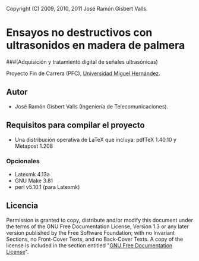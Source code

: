 Copyright (C)  2009, 2010, 2011  José Ramón Gisbert Valls.

Ensayos no destructivos con ultrasonidos en madera de palmera
=============================================================
###(Adquisición y tratamiento digital de señales ultrasónicas)

Proyecto Fin de Carrera (PFC), [Universidad Miguel Hernández](http://www.umh.es).

Autor
-----

* José Ramón Gisbert Valls (Ingeniería de Telecomunicaciones).

Requisitos para compilar el proyecto
------------------------------------

* Una distribución operativa de LaTeX que incluya: pdfTeX 1.40.10 y Metapost 1.208

### Opcionales

* Latexmk 4.13a
* GNU Make 3.81
* perl v5.10.1 (para Latexmk)

Licencia
--------

Permission is granted to copy, distribute and/or modify this document under
the terms of the GNU Free Documentation License, Version 1.3 or any later
version published by the Free Software Foundation; with no Invariant Sections,
no Front-Cover Texts, and no Back-Cover Texts.  A copy of the license is
included in the section entitled
"[GNU Free Documentation License](https://github.com/Goethe/PFC/tree/master/license/fdl-1.3.md)".
